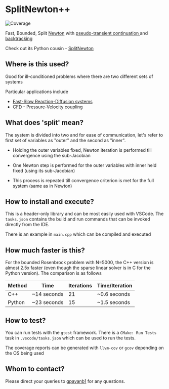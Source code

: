 # SplitNewton++

![Coverage](https://img.shields.io/badge/coverage-98%25-brightgreen.svg)

Fast, Bounded, Split [Newton](https://en.wikipedia.org/wiki/Newton%27s_method) with [pseudo-transient continuation
](https://ctk.math.ncsu.edu/TALKS/Purdue.pdf) and [backtracking](https://en.wikipedia.org/wiki/Backtracking_line_search)

Check out its Python cousin - [SplitNewton](https://github.com/gpavanb1/SplitNewton)

## Where is this used?

Good for ill-conditioned problems where there are two different sets of systems

Particular applications include
* [Fast-Slow Reaction-Diffusion systems](https://en.wikipedia.org/wiki/Reaction%E2%80%93diffusion_system)
* [CFD](https://en.wikipedia.org/wiki/Computational_fluid_dynamics) - Pressure-Velocity coupling

## What does 'split' mean?

The system is divided into two and for ease of communication, let's refer to first set of variables as "outer" and the second as "inner".

* Holding the outer variables fixed, Newton iteration is performed till convergence using the sub-Jacobian

* One Newton step is performed for the outer variables with inner held fixed (using its sub-Jacobian)

* This process is repeated till convergence criterion is met for the full system (same as in Newton)

## How to install and execute?

This is a header-only library and can be most easily used with VSCode. The `tasks.json` contains the build and run commands that can be invoked directly from the IDE.

There is an example in `main.cpp` which can be compiled and executed

## How much faster is this?

For the bounded Rosenbrock problem with N=5000, the C++ version is almost 2.5x faster (even though the sparse linear solver is in C for the Python version). The comparison is as follows

| Method    | Time       | Iterations    | Time/Iteration |
|-----------|------------|---------------| -------------- |
C++ |  ~14 seconds  | 21  | ~0.6 seconds |
Python | ~23 seconds | 15  | ~1.5 seconds |

## How to test?
You can run tests with the `gtest` framework. There is a `CMake: Run Tests` task in `.vscode/tasks.json` which can be used to run the tests.

The coverage reports can be generated with `llvm-cov` or `gcov` depending on the OS being used

## Whom to contact?

Please direct your queries to [gpavanb1](http://github.com/gpavanb1)
for any questions.
